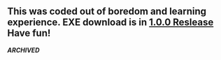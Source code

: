 This was coded out of boredom and learning experience.
EXE download is in [1.0.0 Reslease](https://github.com/ElionAmamion/Stars/releases/tag/1.0)
Have fun!
---
***ARCHIVED***
